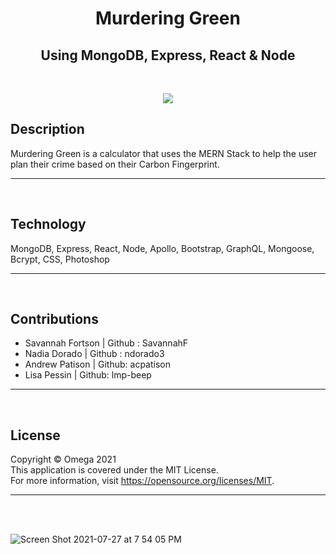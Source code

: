 
<h1 align="center">Murdering Green</h1>
<h2 align="center">Using MongoDB, Express, React & Node</h2>    

<br/>

<p align="center">
<img src="https://img.shields.io/badge/License-MIT-yellow.svg"/>
</p>

## Description 
Murdering Green is a calculator that uses the MERN Stack to help the user plan their crime based on their Carbon Fingerprint.
***
<br>

## Technology
MongoDB, Express, React, Node, Apollo, Bootstrap, GraphQL, Mongoose, Bcrypt, CSS, Photoshop
***
<br>

## Contributions
- Savannah Fortson | Github : SavannahF
- Nadia Dorado | Github : ndorado3
- Andrew Patison | Github: acpatison
- Lisa Pessin | Github: lmp-beep
***
<br>

## License
 Copyright © Omega 2021  
  This application is covered under the MIT License.  
  For more information, visit https://opensource.org/licenses/MIT.
  ***
  <br/><br/>

  ![Screen Shot 2021-07-27 at 7 54 05 PM](https://user-images.githubusercontent.com/77073582/127243036-2046123a-2382-455e-a140-353e23ae039c.png)
